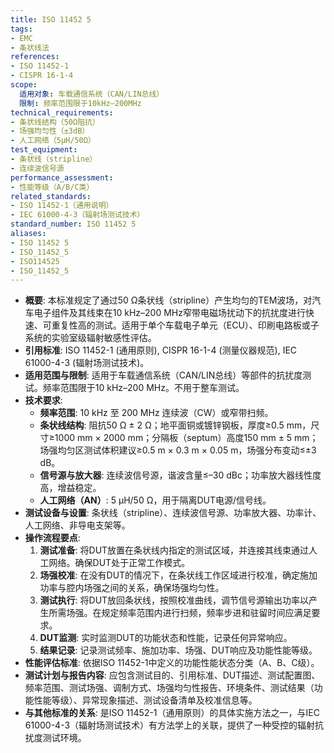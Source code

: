 ```yaml
---
title: ISO 11452 5
tags:
- EMC
- 条状线法
references:
- ISO 11452-1
- CISPR 16-1-4
scope:
  适用对象: 车载通信系统（CAN/LIN总线）
  限制: 频率范围限于10kHz–200MHz
technical_requirements:
- 条状线结构（50Ω阻抗）
- 场强均匀性（±3dB）
- 人工网络（5µH/50Ω）
test_equipment:
- 条状线（stripline）
- 连续波信号源
performance_assessment:
- 性能等级（A/B/C类）
related_standards:
- ISO 11452-1（通用说明）
- IEC 61000-4-3（辐射场测试技术）
standard_number: ISO 11452 5
aliases:
- ISO 11452 5
- ISO_11452_5
- ISO114525
- ISO_11452_5
---
```


- **概要**: 本标准规定了通过50 Ω条状线（stripline）产生均匀的TEM波场，对汽车电子组件及其线束在10 kHz–200 MHz窄带电磁场扰动下的抗扰度进行快速、可重复性高的测试。适用于单个车载电子单元（ECU）、印刷电路板或子系统的实验室级辐射敏感性评估。
- **引用标准**: ISO 11452-1 (通用原则), CISPR 16-1-4 (测量仪器规范), IEC 61000-4-3 (辐射场测试技术)。
- **适用范围与限制**: 适用于车载通信系统（CAN/LIN总线）等部件的抗扰度测试。频率范围限于10 kHz–200 MHz。不用于整车测试。
- **技术要求**:
    - **频率范围**: 10 kHz 至 200 MHz 连续波（CW）或窄带扫频。
    - **条状线结构**: 阻抗50 Ω ± 2 Ω；地平面铜或镀锌钢板，厚度≥0.5 mm，尺寸≥1000 mm × 2000 mm；分隔板（septum）高度150 mm ± 5 mm；场强均匀区测试体积建议≥0.5 m × 0.3 m × 0.05 m，场强分布变动≤±3 dB。
    - **信号源与放大器**: 连续波信号源，谐波含量≤–30 dBc；功率放大器线性度高，增益稳定。
    - **人工网络（AN）**: 5 µH/50 Ω，用于隔离DUT电源/信号线。
- **测试设备与设置**: 条状线（stripline）、连续波信号源、功率放大器、功率计、人工网络、非导电支架等。
- **操作流程要点**:
    1. **测试准备**: 将DUT放置在条状线内指定的测试区域，并连接其线束通过人工网络。确保DUT处于正常工作模式。
    2. **场强校准**: 在没有DUT的情况下，在条状线工作区域进行校准，确定施加功率与腔内场强之间的关系，确保场强均匀性。
    3. **测试执行**: 将DUT放回条状线，按照校准曲线，调节信号源输出功率以产生所需场强。在规定频率范围内进行扫频，频率步进和驻留时间应满足要求。
    4. **DUT监测**: 实时监测DUT的功能状态和性能，记录任何异常响应。
    5. **结果记录**: 记录测试频率、施加功率、场强、DUT响应及功能性能等级。
- **性能评估标准**: 依据ISO 11452-1中定义的功能性能状态分类（A、B、C级）。
- **测试计划与报告内容**: 应包含测试目的、引用标准、DUT描述、测试配置图、频率范围、测试场强、调制方式、场强均匀性报告、环境条件、测试结果（功能性能等级）、异常现象描述、测试设备清单及校准信息等。
- **与其他标准的关系**: 是ISO 11452-1（通用原则）的具体实施方法之一，与IEC 61000-4-3（辐射场测试技术）有方法学上的关联，提供了一种受控的辐射抗扰度测试环境。